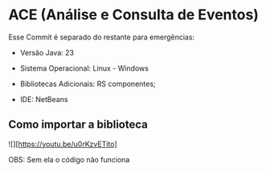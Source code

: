 # ACE (Análise e Consulta de Eventos)

Esse Commit é separado do restante para emergências:

* Versão Java: 23

* Sistema Operacional: Linux - Windows

* Bibliotecas Adicionais: RS componentes;

* IDE: NetBeans

## Como importar a biblioteca

![][https://youtu.be/u0rKzvETito]

OBS: Sem ela o código não funciona

